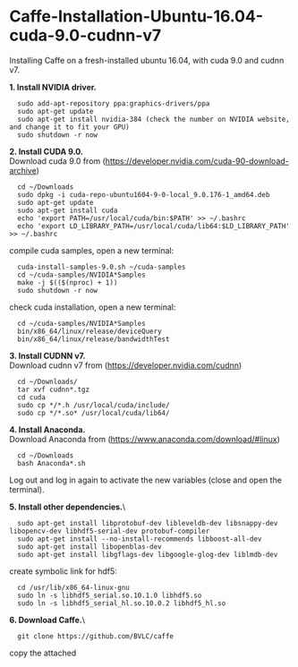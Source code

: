 # Caffe-Installation-Ubuntu-16.04-cuda-9.0-cudnn-v7

Installing Caffe on a fresh-installed ubuntu 16.04, with cuda 9.0 and cudnn v7.

**1. Install NVIDIA driver.**
      
      sudo add-apt-repository ppa:graphics-drivers/ppa
      sudo apt-get update  
      sudo apt-get install nvidia-384 (check the number on NVIDIA website, and change it to fit your GPU)  
      sudo shutdown -r now  


**2. Install CUDA 9.0.**\
            Download cuda 9.0 from (https://developer.nvidia.com/cuda-90-download-archive)
            
      cd ~/Downloads
      sudo dpkg -i cuda-repo-ubuntu1604-9-0-local_9.0.176-1_amd64.deb
      sudo apt-get update
      sudo apt-get install cuda
      echo 'export PATH=/usr/local/cuda/bin:$PATH' >> ~/.bashrc
      echo 'export LD_LIBRARY_PATH=/usr/local/cuda/lib64:$LD_LIBRARY_PATH' >> ~/.bashrc

compile cuda samples, open a new terminal:

      cuda-install-samples-9.0.sh ~/cuda-samples
      cd ~/cuda-samples/NVIDIA*Samples
      make -j $(($(nproc) + 1))
      sudo shutdown -r now
      
check cuda installation, open a new terminal:

      cd ~/cuda-samples/NVIDIA*Samples
      bin/x86_64/linux/release/deviceQuery
      bin/x86_64/linux/release/bandwidthTest

**3. Install CUDNN v7.**\
      Download cudnn v7 from (https://developer.nvidia.com/cudnn)
            
      cd ~/Downloads/
      tar xvf cudnn*.tgz
      cd cuda
      sudo cp */*.h /usr/local/cuda/include/
      sudo cp */*.so* /usr/local/cuda/lib64/

**4. Install Anaconda.**\
      Download Anaconda from (https://www.anaconda.com/download/#linux)
            
      cd ~/Downloads
      bash Anaconda*.sh

Log out and log in again to activate the new variables (close and open the terminal).


**5. Install other dependencies.**\

      sudo apt-get install libprotobuf-dev libleveldb-dev libsnappy-dev libopencv-dev libhdf5-serial-dev protobuf-compiler
      sudo apt-get install --no-install-recommends libboost-all-dev
      sudo apt-get install libopenblas-dev
      sudo apt-get install libgflags-dev libgoogle-glog-dev liblmdb-dev
      
create symbolic link for hdf5:

      cd /usr/lib/x86_64-linux-gnu
      sudo ln -s libhdf5_serial.so.10.1.0 libhdf5.so
      sudo ln -s libhdf5_serial_hl.so.10.0.2 libhdf5_hl.so

**6. Download Caffe.**\

      git clone https://github.com/BVLC/caffe
      
copy the attached 



































      



